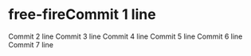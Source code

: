 # free-fireCommit 1 line
Commit 2 line
Commit 3 line
Commit 4 line
Commit 5 line
Commit 6 line
Commit 7 line

